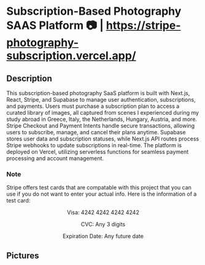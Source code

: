 # Subscription-Based Photography SAAS Platform 📷 | https://stripe-photography-subscription.vercel.app/
## Description
This subscription-based photography SaaS platform is built with Next.js, React, Stripe, and Supabase to manage user authentication, subscriptions, and payments. Users must purchase a subscription plan to access a curated library of images, all captured from scenes I experienced during my study abroad in Greece, Italy, the Netherlands, Hungary, Austria, and more. Stripe Checkout and Payment Intents handle secure transactions, allowing users to subscribe, manage, and cancel their plans anytime. Supabase stores user data and subscription statuses, while Next.js API routes process Stripe webhooks to update subscriptions in real-time. The platform is deployed on Vercel, utilizing serverless functions for seamless payment processing and account management.

### Note
Stripe offers test cards that are compatable with this project that you can use if you do not want to enter your actual info. Here is the information of a test card:
<p align="center">
  Visa: 4242 4242 4242 4242
</p>
<p align="center">
   CVC: Any 3 digits
</p>
<p align="center">
   Expiration Date: Any future date
</p>

## Pictures
